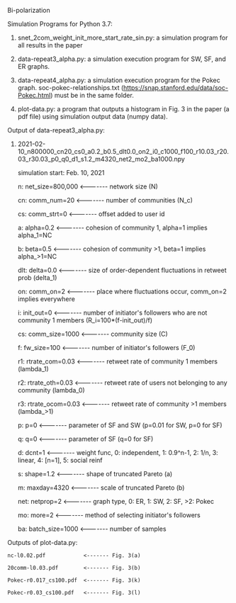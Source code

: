 
Bi-polarization

Simulation Programs for Python 3.7:

1. snet_2com_weight_init_more_start_rate_sin.py: 
    a simulation program for all results in the paper
    
2. data-repeat3_alpha.py: 
    a simulation execution program for SW, SF, and ER graphs.
    
3. data-repeat4_alpha.py: 
    a simulation execution program for the Pokec graph.
    soc-pokec-relationships.txt (https://snap.stanford.edu/data/soc-Pokec.html) must be in the same folder.

4. plot-data.py: 
    a program that outputs a histogram in Fig. 3 in the paper (a pdf file) using simulation output data (numpy data).

Output of data-repeat3_alpha.py:
 
1. 2021-02-10_n800000_cn20_cs0_a0.2_b0.5_dlt0.0_on2_i0_c1000_f100_r10.03_r20.03_r30.03_p0_q0_d1_s1.2_m4320_net2_mo2_ba1000.npy

    simulation start: Feb. 10, 2021
    
    n: net_size=800,000     <------- network size (N)
    
    cn: comm_num=20         <------- number of communities (N_c)
    
    cs: comm_strt=0         <------- offset added to user id
    
    a: alpha=0.2            <------- cohesion of community 1, alpha=1 implies alpha_1=NC
    
    b: beta=0.5             <------- cohesion of community >1, beta=1 implies alpha_>1=NC
    
    dlt: delta=0.0          <------- size of order-dependent fluctuations in retweet prob (delta_1)
    
    on: comm_on=2           <------- place where fluctuations occur, comm_on=2 implies everywhere
    
    i: init_out=0           <------- number of initiator's followers who are not community 1 members (R_i=100*(f-init_out)/f)
    
    cs: comm_size=1000      <------- community size (C)
    
    f: fw_size=100          <------- number of initiator's followers (F_0)
    
    r1: rtrate_com=0.03     <------- retweet rate of community 1 members (lambda_1)
    
    r2: rtrate_oth=0.03     <------- retweet rate of users not belonging to any community (lambda_0)
    
    r3: rtrate_ocom=0.03    <------- retweet rate of community >1 members (lambda_>1)
    
    p: p=0                  <------- parameter of SF and SW (p=0.01 for SW, p=0 for SF)
    
    q: q=0                  <------- parameter of SF (q=0 for SF)
    
    d: dcnt=1               <------- weight func, 0: independent, 1: 0.9^n-1, 2: 1/n, 3: linear, 4: [n=1], 5: social reinf
    
    s: shape=1.2            <------- shape of truncated Pareto (a)
    
    m: maxday=4320          <------- scale of truncated Pareto (b)
    
    net: netprop=2          <------- graph type, 0: ER, 1: SW, 2: SF, >2: Pokec
    
    mo: more=2              <------- method of selecting initiator's followers
    
    ba: batch_size=1000     <------- number of samples

Outputs of plot-data.py:

    nc-l0.02.pdf            <------- Fig. 3(a)
    
    20comm-l0.03.pdf        <------- Fig. 3(b)
    
    Pokec-r0.017_cs100.pdf  <------- Fig. 3(k)
    
    Pokec-r0.03_cs100.pdf   <------- Fig. 3(l)
    